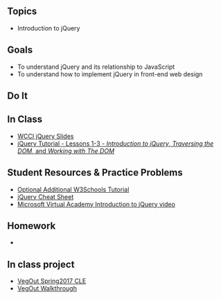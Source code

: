 ## Topics
  - Introduction to jQuery
  
## Goals
 - To understand jQuery and its relationship to JavaScript
 - To understand how to implement jQuery in front-end web design
   
## Do It

## In Class
 - [WCCI jQuery Slides](https://docs.google.com/a/wecancodeit.org/presentation/d/1BqO53Ht2-CDXx7AFIXepekfPSMCT4-YxgTl6501cYjg/edit?usp=sharing)
 - [jQuery Tutorial - Lessons 1-3 - *Introduction to jQuery*, *Traversing the DOM*, and *Working with The DOM*](http://try.jquery.com/levels/1/challenges/1)

## Student Resources & Practice Problems
  - [Optional Additional W3Schools Tutorial](https://www.w3schools.com/jquery/)
  - [jQuery Cheat Sheet](https://makeawebsitehub.com/jquery-mega-cheat-sheet/)
  - [Microsoft Virtual Academy Introduction to jQuery video](https://www.youtube.com/watch?v=khvPMh5Xfks)

## Homework
 - 

## In class project
- [VegOut Spring2017 CLE](https://github.com/WeCanCodeIT/VegOut-Spring2017-CLE)
- [VegOut Walkthrough](https://docs.google.com/presentation/d/19iQJb5suokrjx6MpFPHqKw0oyI8E2T4_xbNGezEyuh8/edit#slide=id.p)


